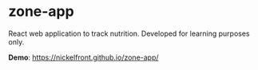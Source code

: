 # zone-app
React web application to track nutrition.
Developed for learning purposes only.

**Demo**: https://nickelfront.github.io/zone-app/
